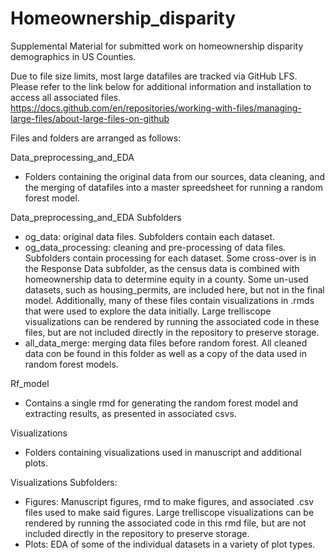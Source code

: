 # Homeownership_disparity
Supplemental Material for submitted work on homeownership disparity demographics in US Counties.

Due to file size limits, most large datafiles are tracked via GitHub LFS. Please refer to the link below for additional information and installation to access all associated files.
https://docs.github.com/en/repositories/working-with-files/managing-large-files/about-large-files-on-github

Files and folders are arranged as follows:

Data_preprocessing_and_EDA
- Folders containing the original data from our sources, data cleaning, and the merging of datafiles into a master spreedsheet for running a random forest model.

Data_preprocessing_and_EDA Subfolders
- og_data: original data files. Subfolders contain each dataset.
- og_data_processing: cleaning and pre-processing of data files. Subfolders contain processing for each dataset. Some cross-over is in the Response Data subfolder, as the census data is combined with homeownership data to determine equity in a county. Some un-used datasets, such as housing_permits, are included here, but not in the final model. Additionally, many of these files contain visualizations in .rmds that were used to explore the data initially. Large trelliscope visualizations can be rendered by running the associated code in these files, but are not included directly in the repository to preserve storage.
- all_data_merge: merging data files before random forest. All cleaned data con be found in this folder as well as a copy of the data used in random forest models.

Rf_model
- Contains a single rmd for generating the random forest model and extracting results, as presented in associated csvs.

Visualizations
- Folders containing visualizations used in manuscript and additional plots.

Visualizations Subfolders:
- Figures: Manuscript figures, rmd to make figures, and associated .csv files used to make said figures. Large trelliscope visualizations can be rendered by running the associated code in this rmd file, but are not included directly in the repository to preserve storage.
- Plots: EDA of some of the individual datasets in a variety of plot types.
